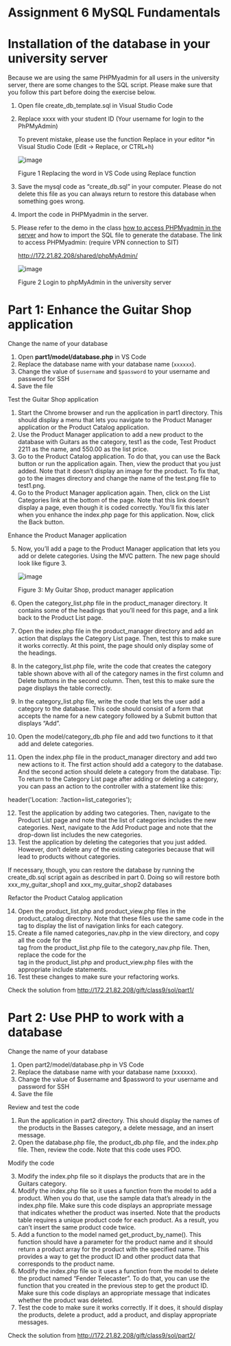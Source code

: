 # Assignment 6 MySQL Fundamentals
# Installation of the database in your university server
Because we are using the same PHPMyadmin for all users in the university server, there are some
changes to the SQL script. Please make sure that you follow this part before doing the exercise
below.
  1. Open file create_db_template.sql in Visual Studio Code
  2. Replace xxxx with your student ID (Your username for login to the PhPMyAdmin)
     
      To prevent mistake, please use the function Replace in your editor
      *in Visual Studio Code (Edit → Replace, or CTRL+h)
     
      ![image](https://github.com/Shibaura-WebDesign-2024/Assignment-6/assets/167336534/fec09381-ab08-4959-88ce-ad66204f7be7)
     
      Figure 1 Replacing the word in VS Code using Replace function

  3.	Save the mysql code as “create_db.sql” in your computer. Please do not delete this file as you can always return to restore this 
  database when something goes wrong.
  4.	Import the code in PHPMyadmin in the server. 
  5.	Please refer to the demo in the class <ins>how to access PHPMyadmin in the server</ins> and how to import the SQL file to generate the database.
  The link to access PHPMyadmin: (require VPN connection to SIT)

        http://172.21.82.208/shared/phpMyAdmin/

        ![image](https://github.com/Shibaura-WebDesign-2024/Assignment-6/assets/167336534/52dbd09b-48aa-459f-a121-2f49b7d6198c)

        Figure 2 Login to phpMyAdmin in the university server

# Part 1: Enhance the Guitar Shop application
Change the name of your database
1.	Open **part1/model/database.php** in VS Code
2.	Replace the database name with your database name (```xxxxxx```). 
3.	Change the value of ```$username``` and ```$password``` to your username and password for SSH
4.	Save the file

Test the Guitar Shop application 

1.	Start the Chrome browser and run the application in part1 directory. This should display a menu that lets you navigate to the Product Manager application or the Product Catalog application.
2.	Use the Product Manager application to add a new product to the database with Guitars as the category, test1 as the code, Test Product 2211 as the name, and 550.00 as the list price.
3.	Go to the Product Catalog application. To do that, you can use the Back button or run the application again. Then, view the product that you just added. Note that it doesn’t display an image for the product. To fix that, go to the images directory and change the name of the test.png file to test1.png.
4.	Go to the Product Manager application again. Then, click on the List Categories link at the bottom of the page. Note that this link doesn’t display a page, even though it is coded correctly. You’ll fix this later when you enhance the index.php page for this application. Now, click the Back button. 

Enhance the Product Manager application 

5.	Now, you’ll add a page to the Product Manager application that lets you add or delete categories. Using the MVC pattern. The new page should look like figure 3.

       ![image](https://github.com/Shibaura-WebDesign-2024/Assignment-6/assets/167336534/da0bca71-4888-4492-a2f1-28689dc58ac4)

       Figure 3: My Guitar Shop, product manager application

6.	Open the category_list.php file in the product_manager directory. It contains some of the headings that you’ll need for this page, and a link back to the Product List page. 
7.	Open the index.php file in the product_manager directory and add an action that displays the Category List page. Then, test this to make sure it works correctly. At this point, the page should only display some of the headings.
8.	In the category_list.php file, write the code that creates the category table shown above with all of the category names in the first column and Delete buttons in the second column. Then, test this to make sure the page displays the table correctly.
9.	In the category_list.php file, write the code that lets the user add a category to the database. This code should consist of a form that accepts the name for a new category followed by a Submit button that displays “Add”.
10.	Open the model/category_db.php file and add two functions to it that add and delete categories.
11.	Open the index.php file in the product_manager directory and add two new actions to it. The first action should add a category to the database. And the second action should delete a category from the database. 
Tip: To return to the Category List page after adding or deleting a category, you can pass an action to the controller with a statement like this: 

header('Location: .?action=list_categories');

12.	Test the application by adding two categories. Then, navigate to the Product List page and note that the list of categories includes the new categories. Next, navigate to the Add Product page and note that the drop-down list includes the new categories.
13.	Test the application by deleting the categories that you just added. However, don’t delete any of the existing categories because that will lead to products without categories. 

If necessary, though, you can restore the database by running the create_db.sql  script again as described in part 0. Doing so will restore both xxx_my_guitar_shop1 and xxx_my_guitar_shop2 databases

Refactor the Product Catalog application

14.	Open the product_list.php and product_view.php files in the product_catalog directory. Note that these files use the same code in the <nav> tag to display the list of navigation links for each category.
15.	Create a file named categories_nav.php in the view directory, and copy all the code for the <nav> tag from the product_list.php file to the category_nav.php file. Then, replace the code for the <nav> tag in the product_list.php and product_view.php files with the appropriate include statements.
16.	Test these changes to make sure your refactoring works.

Check the solution from http://172.21.82.208/gift/class9/sol/part1/

# Part 2: Use PHP to work with a database
Change the name of your database

1.	Open part2/model/database.php in VS Code
2.	Replace the database name with your database name (xxxxxx). 
3.	Change the value of $username and $password to your username and password for SSH
4.	Save the file

Review and test the code 

1.	Run the application in part2 directory. This should display the names of the products in the Basses category, a delete message, and an insert message.
2.	Open the database.php file, the product_db.php file, and the index.php file. Then, review the code. Note that this code uses PDO.

Modify the code 

3.	Modify the index.php file so it displays the products that are in the Guitars category.
4.	Modify the index.php file so it uses a function from the model to add a product. When you do that, use the sample data that’s already in the index.php file. Make sure this code displays an appropriate message that indicates whether the product was inserted. Note that the products table requires a unique product code for each product. As a result, you can’t insert the same product code twice.
5.	Add a function to the model named get_product_by_name(). This function should have a parameter for the product name and it should return a product array for the product with the specified name. This provides a way to get the product ID and other product data that corresponds to the product name.
6.	Modify the index.php file so it uses a function from the model to delete the product named “Fender Telecaster”. To do that, you can use the function that you created in the previous step to get the product ID. Make sure this code displays an appropriate message that indicates whether the product was deleted.
7.	Test the code to make sure it works correctly. If it does, it should display the products, delete a product, add a product, and display appropriate messages. 

Check the solution from http://172.21.82.208/gift/class9/sol/part2/

